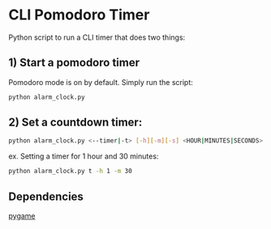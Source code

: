# CLI Pomodoro Timer

Python script to run a CLI timer that does two things:

## 1) Start a pomodoro timer

Pomodoro mode is on by default. Simply run the script:
```bash
python alarm_clock.py
```


## 2) Set a countdown timer:
```bash
python alarm_clock.py <--timer|-t> [-h][-m][-s] <HOUR|MINUTES|SECONDS>
```
ex. Setting a timer for 1 hour and 30 minutes:
```bash
python alarm_clock.py t -h 1 -m 30
```

## Dependencies
[pygame](https://pygame.org/wiki/GettingStarted)
